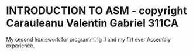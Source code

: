 # INTRODUCTION TO ASM - copyright Carauleanu Valentin Gabriel 311CA

My second homework for programming II and my firt ever Assembly experience.
